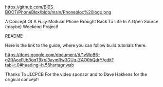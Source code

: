 https://github.com/BI0S-BOOT/PhoneBlox/blob/main/Phoneblox%20logo.png

A Concept Of A Fully Modular Phone Brought Back To Life In A Open Source (maybe) Weekend Project!

README-

Here is the link to the guide, where you can follow build tutorials there.

https://docs.google.com/document/d/1vWpB6-g2RAoePJb3oqT9kpl3avmRw3GUq-ZAO0bQdrY/edit?tab=t.0#heading=h.56hsrtagnwab

Thanks To JLCPCB For the video sponsor and to Dave Hakkens for the original concept!
